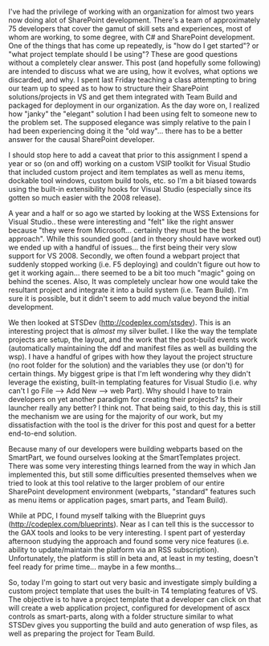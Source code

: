 I've had the privilege of working with an organization for almost two years now doing alot of SharePoint development.
There's a team of approximately 75 developers that cover the gamut of skill sets and experiences, most of whom are
working, to some degree, with C# and SharePoint development. One of the things that has come up repeatedly, is "how do
I get started"? or "what project template should I be using"? These are good questions without a completely clear
answer. This post (and hopefully some following) are intended to discuss what we are using, how it evolves, what
options we discarded, and why. I spent last Friday teaching a class attempting to bring our team up to speed as to how
to structure their SharePoint solutions/projects in VS and get them integrated with Team Build and packaged for
deployment in our organization. As the day wore on, I realized how "janky" the "elegant" solution I had been using felt
to someone new to the problem set. The supposed elegance was simply relative to the pain I had been experiencing doing
it the "old way"... there has to be a better answer for the causal SharePoint developer.

I should stop here to add a caveat that prior to this assignment I spend a year or so (on and off) working on a custom
VSIP toolkit for Visual Studio that included custom project and item templates as well as menu items, dockable tool
windows, custom build tools, etc. so I'm a bit biased towards using the built-in extensibility hooks for Visual Studio
(especially since its gotten so much easier with the 2008 release).

A year and a half or so ago we started by looking at the WSS Extensions for Visual Studio.. these were interesting
and "felt" like the right answer because "they were from Microsoft... certainly they must be the best approach". While
this sounded good (and in theory should have worked out) we ended up with a handful of issues... the first being their
very slow support for VS 2008. Secondly, we often found a webpart project that suddenly stopped working (i.e. F5
deploying) and couldn't figure out how to get it working again... there seemed to be a bit too much "magic" going on
behind the scenes. Also, It was completely unclear how one would take the resultant project and integrate it into a
build system (i.e. Team Build). I'm sure it is possible, but it didn't seem to add much value beyond the initial
development.

We then looked at STSDev (<http://codeplex.com/stsdev>). This is an interesting project that is *almost* my silver
bullet. I like the way the template projects are setup, the layout, and the work that the post-build events work
(automatically maintaining the ddf and manifest files as well as building the wsp). I have a handful of gripes with how
they layout the project structure (no root folder for the solution) and the variables they use (or don't) for certain
things. My biggest gripe is that I'm left wondering why they didn't leverage the existing, built-in templating
features for Visual Studio (i.e. why can't I go File --> Add New --> web Part). Why should I have to train developers
on yet another paradigm for creating their projects? Is their launcher really any better? I think not.  That being
said, to this day, this is still the mechanism we are using for the majority of our work, but my dissatisfaction with
the tool is the driver for this post and quest for a better end-to-end solution.

Because many of our developers were building webparts based on the SmartPart, we found ourselves looking at the
SmartTemplates project. There was some very interesting things learned from the way in which Jan implemented this, but
still some difficulties presented themselves when we tried to look at this tool relative to the larger problem of our
entire SharePoint development environment (webparts, "standard" features such as menu items or application pages,
smart parts, and Team Build).

While at PDC, I found myself talking with the Blueprint guys (<http://codeplex.com/blueprints>). Near as I can tell
this is the successor to the GAX tools and looks to be very interesting. I spent part of yesterday afternoon studying
the approach and found some very nice features (i.e. ability to update/maintain the platform via an RSS subscription).
Unfortunately, the platform is still in beta and, at least in my testing, doesn't feel ready for prime time... maybe
in a few months...

So, today I'm going to start out very basic and investigate simply building a custom project template that uses the
built-in T4 templating features of VS. The objective is to have a project template that a developer can click on that
will create a web application project, configured for development of ascx controls as smart-parts, along with a
folder structure similar to what STSDev gives you supporting the build and auto generation of wsp files, as well as
preparing the project for Team Build.